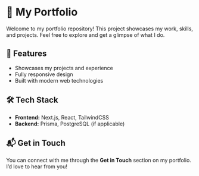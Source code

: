 # 🚀 My Portfolio  

Welcome to my portfolio repository! This project showcases my work, skills, and projects. Feel free to explore and get a glimpse of what I do.  

## 🌟 Features  

- Showcases my projects and experience  
- Fully responsive design  
- Built with modern web technologies  

## 🛠️ Tech Stack  

- **Frontend:** Next.js, React, TailwindCSS  
- **Backend:** Prisma, PostgreSQL (if applicable)  

## 📬 Get in Touch  

You can connect with me through the **Get in Touch** section on my portfolio. I’d love to hear from you!  
